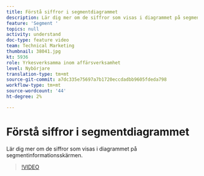 ```yaml
---
title: Förstå siffror i segmentdiagrammet
description: Lär dig mer om de siffror som visas i diagrammet på segmentinformationsskärmen.
feature: 'Segment '
topics: null
activity: understand
doc-type: feature video
team: Technical Marketing
thumbnail: 38041.jpg
kt: 5936
role: Yrkesverksamma inom affärsverksamhet
level: Nybörjare
translation-type: tm+mt
source-git-commit: a7dc335e75697a7b1720eccdadbb9605fdeda798
workflow-type: tm+mt
source-wordcount: '44'
ht-degree: 2%

---
```



# Förstå siffror i segmentdiagrammet

Lär dig mer om de siffror som visas i diagrammet på segmentinformationsskärmen.

>[!VIDEO](https://video.tv.adobe.com/v/38041/?quality=12&learn=on)
